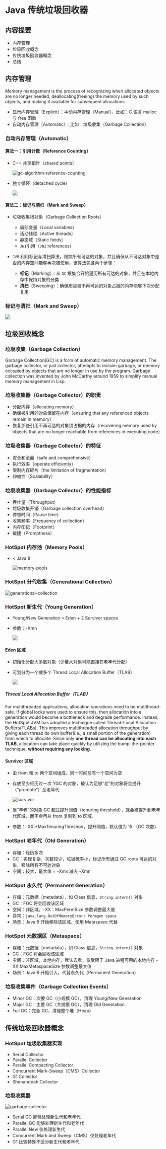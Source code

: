 # Java 传统垃圾回收器

## 内容提要

* 内存管理
* 垃圾回收概念
* 传统垃圾回收器概念
* 总结



## 内存管理

Memory management is the process of recognizing when allocated objects are no longer needed, deallocating(freeing) the memory used by such objects, and making it available for subsequent allocations

* 显示内存管理（Explicit）：手动内存管理（Manual），比如：C 语言 malloc 与 free 函数
* 自动内存管理（Automatic）：比如：垃圾收集（Garbage Collection）

### 自动内存管理（Automatic）

#### 算法一：引用计数（Reference Counting）

* C++ 共享指针（shared points）

  ![gc-algorithm-reference-counting](https://raw.githubusercontent.com/jinminer/docs/master/java-base/deep-in-java/stage-5-java-storage-management/part-3-java-traditional-garbage-collector/1.0-gc-algorithm-reference-counting.png)

* 独立循环（detached cycle）

  ![](https://raw.githubusercontent.com/jinminer/docs/master/java-base/deep-in-java/stage-5-java-storage-management/part-3-java-traditional-garbage-collector/1.1-gc-algorithm-reference-counting.png)

#### 算法二：标记与清扫（Mark and Sweep）

* 垃圾收集根对象（Garbage Collection Roots）
  * 局部变量（Local variables）
  * 活动线程（Active threads）
  * 静态域（Static fields）
  * `JNI`引用（`JNI` references）

* `JVM` 利用标记与清扫算法，跟踪所有可达的对象，并且确保从不可达对象中是否的内存空间能够再次被使用，该算法包含两个步骤：
  * **标记**（Marking）：从 `GC` 根集合开始遍历所有可达的对象，并且在本地内存中保持对象的分类
  * **清扫**（Sweeping）：确保那些被不再可达的对象占据的内存能够下次分配复用

### 标记与清扫（Mark and Sweep）

![](https://raw.githubusercontent.com/jinminer/docs/master/java-base/deep-in-java/stage-5-java-storage-management/part-3-java-traditional-garbage-collector/1.3-reachable-objects.png)



## 垃圾回收概念

### 垃圾收集（Garbage Collection）

Garbage Collection(GC) is a form of automatic memory management. The garbage collector, or just collector, attempts to reclaim garbage, or memory occupied by objects that are no longer in use by the program. Garbage collection was invented by John McCarthy around 1959 to simplify manual memory management in Lisp.

### 垃圾收集器（Garbage Collector）的职责

* 分配内存（allocating memory）
* 确保被引用的对象保留在内存（ensuring that any referenced objects remain in memory）
* 恢复那些引用不再可达的对象锁占据的内存（recovering memory used by objects that are no longer reachable from references in executing code）

### 垃圾收集器（Garbage Collector）的特征

* 安全和全面（safe and comprehensive）
* 执行效率（operate efficiently）
* 限制内存碎片（the limitation of fragmentation）
* 伸缩性（Scalability）

### 垃圾收集器（Garbage Collector）的性能指标

* 吞吐量（Throughput）
* 垃圾收集开销（Garbage collection overhead）
* 停顿时间（Pause time）
* 收集频率（Frequency of collection）
* 内存印记（Footprint）
* 敏捷（Promptness）

### HotSpot 内存池（Memory Pools）

* < Java 8

  ![memory-pools](https://raw.githubusercontent.com/jinminer/docs/master/java-base/deep-in-java/stage-5-java-storage-management/part-3-java-traditional-garbage-collector/2.0-memory-pools.png)

### HotSpot 分代收集（Generational Collection）

![generational-collection](https://raw.githubusercontent.com/jinminer/docs/master/java-base/deep-in-java/stage-5-java-storage-management/part-3-java-traditional-garbage-collector/3.0-generational-collection.png)

### HotSpot 新生代（Young Generation）

* Young/New Generation = Eden + 2 Survivor spaces

* 参数：-Xmn

  ![](https://raw.githubusercontent.com/jinminer/docs/master/java-base/deep-in-java/stage-5-java-storage-management/part-3-java-traditional-garbage-collector/3.1-young-generation.png)

#### Eden 区域

* 初始化分配大多数对象（少量大对象可能直接在老年代分配）

* 可划分为一个或多个 Thread Local Allocation Buffer（TLAB）

  ![](https://raw.githubusercontent.com/jinminer/docs/master/java-base/deep-in-java/stage-5-java-storage-management/part-3-java-traditional-garbage-collector/4.0-eden.png)

##### Thread Local Allocation Buffer（TLAB）

For multithreaded applications, allocation operations need to be mutithread-safe. If global locks were used to ensure this, then allocation into a generation would become a bottleneck and degrade performance. Instead, the HotSpot JVM has adopted a technique called Thread-Local Allocation Buffers(TLABs). This improves multithreaded allocation throughput by giving each thread its own buffer(i.e., a small portion of the generation) from which to allocate. Since only **one thread can be allocating into each TLAB**, allocation can take place quickly by utilizing the bump-the-pointer technique, **without requiring any locking**.

#### Survivor 区域

* 由 from 和 to 两个空间组成，同一时间总有一个空间为空

* 存放至少经历过一次 YGC 的对象，被认为足够“老”的对象将会提升（“promote”）至老年代

  ![survivor](https://raw.githubusercontent.com/jinminer/docs/master/java-base/deep-in-java/stage-5-java-storage-management/part-3-java-traditional-garbage-collector/5.0-survivor.png)

* 当“年老”的对象 GC 超过提升阈值（tenuring threshold），就会被提升到老年代区域，而不会再从 from 复制到 to 区域。
* 参数：-XX:+MaxTenuringThreshod，提升阈值，默认值为 15 （GC 次数）

### HotSpot 老年代（Old Generation）

* 存储：经历多次
* GC：实现复杂，次数较少，垃圾概率小，标记所有通过 GC roots 可达的对象，移除所有不可达对象
* 空间：较大，最大值 = -Xmx 减去 -Xmn

### HotSpot 永久代（Permanent Generation）

* 存储：元数据（metadata），如 Class 信息，`String.intern()` 对象
* GC：FGC 将会回收该区域
* 空间：非区域，-XX：MaxPermSize 参数调整最大值
* 异常：`java.lang.OutOfMemoryError: Permgen space` 
* 场景：Java 8 开始移除该区域，使用 Metaspace 代替

### HotSpot 元数据区（Metaspace）

* 存储：元数据（metadata），如 Class 信息，`String.intern()` 对象
* GC：FGC 将会回收该区域
* 空间：非区域，本地内存，默认去看，仅受限于 Java 进程可用的本地内存 -XX:MaxMetaspaceSize 参数调整最大值
* 场景：Java 8 开始引入，代替永久代（Permanent Generation）

### 垃圾收集事件（Garbage Collection Events）

* Minor GC：次要 GC（小规模 GC），清理 Young/New Generation
* Major GC：主要 GC（大规模 GC），清理 Old Generation
* Full GC：完全 GC，清理整个堆（Heap）



## 传统垃圾回收器概念

### HotSpot 垃圾收集器实现

* Serial Collector
* Parallel Collector
* Parallel Compacting Collector
* Concurrent Mark-Sweep（CMS）Collector
* G1 Collector
* Shenandoah Collector

### 垃圾收集器

![garbage-collector](https://raw.githubusercontent.com/jinminer/docs/master/java-base/deep-in-java/stage-5-java-storage-management/part-3-java-traditional-garbage-collector/6.0-garbage-collector.png)

* Serial GC 能够处理新生代和老年代
* Parallel GC 能够处理新生代和老年代
* Parallel New 仅处理新生代
* Concurrent Mark and Sweep（CMS）仅处理老年代
* G1 比较特殊不区分新生代和老年代























































































































































